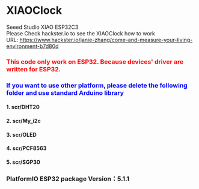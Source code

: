 # XIAOClock  
Seeed Studio XIAO ESP32C3  
Please Check hackster.io to see the XIAOClock how to work  
URL: https://www.hackster.io/janie-zhang/come-and-measure-your-living-environment-b7d80d  

### <font color="RED"> This code only work on ESP32. Because devices' driver are written for ESP32.</font>  
### <font color="blue">If you want to use other platform, please delete the following folder and use standard Arduino library</font>  
#### 1. scr/DHT20  
#### 2. scr/My_i2c  
#### 3. scr/OLED  
#### 4. scr/PCF8563  
#### 5. scr/SGP30  
### PlatformIO ESP32 package Version：5.1.1  
